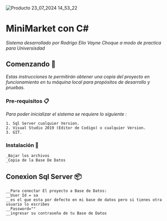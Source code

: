 
![Producto 23_07_2024 14_53_22](https://github.com/user-attachments/assets/1f35c792-60f6-4c54-addc-99440270f4ba)

# MiniMarket con C#

_Sistema desarrollado por Rodrigo Elio Vayne Choque a modo de practica para Universisdad_

## Comenzando 🚀

_Estas instrucciones te permitirán obtener una copia del proyecto en funcionamiento en tu máquina local para propósitos de desarrollo y pruebas._

### Pre-requisitos 📋

_Para poder inicializar el sistema se requiere lo siguiente :_

```
1. Sql Server cualquier Version.
2. Visual Studio 2019 (Editor de Codigo) o cualquier Version.
3. GIT.
```

### Instalación 🔧
```
_Bajar los archivos
_Copia de la Base De Datos

```

## Conexion Sql Server 📦
```
__Para conectar El proyecto a Base de Datos: 
__User Id = sa  
__es el que esta por defecto en mi base de datos pero si tienes otra usuario lo escribes
__Password="" 
__ingresar su contraseña de tu Base de Datos 
```
